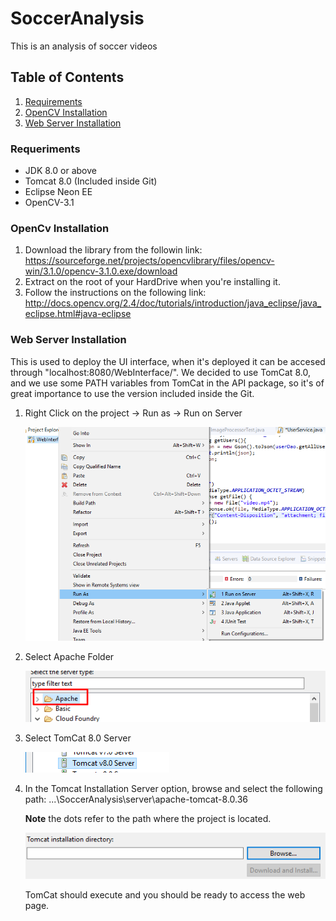 # SoccerAnalysis
This is an analysis of soccer videos

## Table of Contents
1. [Requirements](#requeriments)
2. [OpenCV Installation](#opencv-installation)
3. [Web Server Installation](#web-server-installation)

### Requeriments

- JDK 8.0 or above
- Tomcat 8.0 (Included inside Git)
- Eclipse Neon EE
- OpenCV-3.1

### OpenCv Installation
1. Download the library from the followin link: https://sourceforge.net/projects/opencvlibrary/files/opencv-win/3.1.0/opencv-3.1.0.exe/download
2. Extract on the root of your HardDrive when you're installing it.
3. Follow the instructions on the following link: http://docs.opencv.org/2.4/doc/tutorials/introduction/java_eclipse/java_eclipse.html#java-eclipse
### Web Server Installation

This is used to deploy the UI interface, when it's deployed it can be accesed through "localhost:8080/WebInterface/".
We decided to use TomCat 8.0, and we use some PATH variables from TomCat in the API package, so it's of great importance
to use the version included inside the Git. 

1. Right Click on the project -> Run as -> Run on Server

	![Alt text](ImagesReadme/Tutorial1.png?raw=true "Tutorial1")
2. Select Apache Folder

	![Alt text](ImagesReadme/Tutorial2.png?raw=true "Tutorial2")

3. Select TomCat 8.0 Server

	![Alt text](ImagesReadme/Tutorial3.png?raw=true "Tutorial3")

4. In the Tomcat Installation Server option, browse and select the following path: ...\SoccerAnalysis\server\apache-tomcat-8.0.36 

	**Note** the dots refer to the path where the project is located.

	![Alt text](ImagesReadme/Tutorial4.png?raw=true "Tutorial4")

	TomCat should execute and you should be ready to access the web page.
